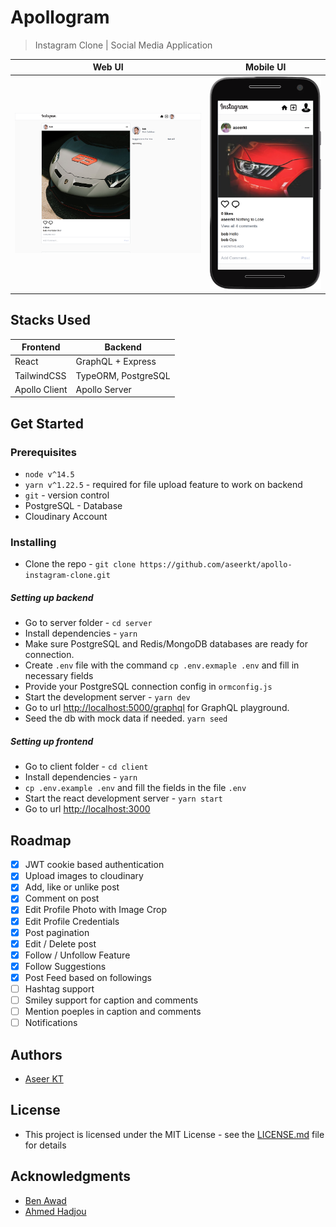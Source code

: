 # Apollogram

> Instagram Clone | Social Media Application

| Web UI                                        | Mobile UI                                                |
| --------------------------------------------- | -------------------------------------------------------- |
| ![web-screenshot](assets/instagram_clone.png) | ![mobile-screenshot](assets/instagram_clone_moto_g4.png) |

## Stacks Used

| Frontend      | Backend             |
| ------------- | ------------------- |
| React         | GraphQL + Express   |
| TailwindCSS   | TypeORM, PostgreSQL |
| Apollo Client | Apollo Server       |

## Get Started

### Prerequisites

- `node v^14.5`
- `yarn v^1.22.5` - required for file upload feature to work on backend
- `git` - version control
- PostgreSQL - Database
- Cloudinary Account

### Installing

- Clone the repo - `git clone https://github.com/aseerkt/apollo-instagram-clone.git`

##### Setting up backend

- Go to server folder - `cd server`
- Install dependencies - `yarn`
- Make sure PostgreSQL and Redis/MongoDB databases are ready for connection.
- Create `.env` file with the command `cp .env.exmaple .env` and fill in necessary fields
- Provide your PostgreSQL connection config in `ormconfig.js`
- Start the development server - `yarn dev`
- Go to url [http://localhost:5000/graphql](http://localhost:5000/graphql) for GraphQL playground.
- Seed the db with mock data if needed. `yarn seed`

##### Setting up frontend

- Go to client folder - `cd client`
- Install dependencies - `yarn`
- `cp .env.example .env` and fill the fields in the file `.env`
- Start the react development server - `yarn start`
- Go to url [http://localhost:3000](http://localhost:3000)

## Roadmap

- [x] JWT cookie based authentication
- [x] Upload images to cloudinary
- [x] Add, like or unlike post
- [x] Comment on post
- [x] Edit Profile Photo with Image Crop
- [x] Edit Profile Credentials
- [x] Post pagination
- [x] Edit / Delete post
- [x] Follow / Unfollow Feature
- [x] Follow Suggestions
- [x] Post Feed based on followings
- [ ] Hashtag support
- [ ] Smiley support for caption and comments
- [ ] Mention poeples in caption and comments
- [ ] Notifications

## Authors

- [Aseer KT](https://github.com/aseerkt)

## License

- This project is licensed under the MIT License - see the [LICENSE.md](./LICENSE) file for details

## Acknowledgments

- [Ben Awad](https://github.com/benawad)
- [Ahmed Hadjou](https://github.com/hidjou)
